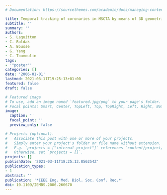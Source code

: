 ```yaml
---
# Documentation: https://sourcethemes.com/academic/docs/managing-content/

title: Temporal tracking of coronaries in MSCTA by means of 3D geometrical moments
subtitle: ''
summary: ''
authors:
- S. Laguitton
- C. Boldak
- A. Bousse
- G. Yang
- C. Toumoulin
tags:
- '"poster"'
categories: []
date: '2006-01-01'
lastmod: 2021-03-11T19:25:13+01:00
featured: false
draft: false

# Featured image
# To use, add an image named `featured.jpg/png` to your page's folder.
# Focal points: Smart, Center, TopLeft, Top, TopRight, Left, Right, BottomLeft, Bottom, BottomRight.
image:
  caption: ''
  focal_point: ''
  preview_only: false

# Projects (optional).
#   Associate this post with one or more of your projects.
#   Simply enter your project's folder or file name without extension.
#   E.g. `projects = ["internal-project"]` references `content/project/deep-learning/index.md`.
#   Otherwise, set `projects = []`.
projects: []
publishDate: '2021-03-11T18:25:13.856254Z'
publication_types:
- 1
abstract: ''
publication: '*IEEE Eng. Med. Biol. Soc. Conf. Rec.*'
doi: 10.1109/IEMBS.2006.260670
---
```

